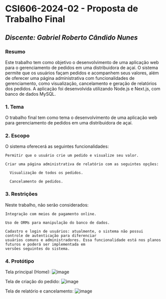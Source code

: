 # **CSI606-2024-02 - Proposta de Trabalho Final**

## *Discente: Gabriel Roberto Cândido Nunes*

<!-- Descrever um resumo sobre o trabalho. -->

### Resumo

  Este trabalho tem como objetivo o desenvolvimento de uma aplicação web para o gerenciamento de pedidos em uma distribuidora de açaí. O sistema permite que os usuários façam pedidos e acompanhem seus valores, além de oferecer uma página administrativa com funcionalidades de gerenciamento, como visualização, cancelamento e geração de relatórios dos pedidos. A aplicação foi desenvolvida utilizando Node.js e Next.js, com banco de dados MySQL.

<!-- Apresentar o tema. -->
### 1. Tema

  O trabalho final tem como tema o desenvolvimento de uma aplicação web para gerenciamento de pedidos em uma      distribuidora de açaí.

<!-- Descrever e limitar o escopo da aplicação. -->
### 2. Escopo

  O sistema oferecerá as seguintes funcionalidades:

    Permitir que o usuário crie um pedido e visualize seu valor.

    Criar uma página administrativa de relatório com as seguintes opções:

      Visualização de todos os pedidos.

      Cancelamento de pedidos.


<!-- Apresentar restrições de funcionalidades e de escopo. -->
### 3. Restrições

  Neste trabalho, não serão considerados:

    Integração com meios de pagamento online.

    Uso de ORMs para manipulação do banco de dados.

    Cadastro e login de usuários: atualmente, o sistema não possui controle de autenticação para diferenciar     
    usuários comuns e administradores. Essa funcionalidade está nos planos futuros e poderá ser implementada em 
    versões seguintes do sistema.

<!-- Construir alguns protótipos para a aplicação, disponibilizá-los no Github e descrever o que foi considerado. //-->
### 4. Protótipo

  Tela principal (Home):
![image](https://github.com/user-attachments/assets/59d4ad93-f120-4e5c-9291-7157ed8aca14)

  Tela de criação do pedido:
![image](https://github.com/user-attachments/assets/edbb93d0-c5cc-41db-8733-11d8b9a9818a)

  Tela de relatório e cancelamento:
![image](https://github.com/user-attachments/assets/de56b9eb-b90f-4cd2-bd00-8cd2d2e73da2)

